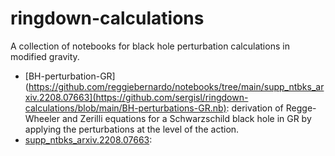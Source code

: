 # ringdown-calculations
A collection of notebooks for black hole perturbation calculations in modified gravity.

- [BH-perturbation-GR](https://github.com/reggiebernardo/notebooks/tree/main/supp_ntbks_arxiv.2208.07663](https://github.com/sergisl/ringdown-calculations/blob/main/BH-perturbations-GR.nb): derivation of Regge-Wheeler and Zerilli equations for a Schwarzschild black hole in GR by applying the perturbations at the level of the action.
- [supp_ntbks_arxiv.2208.07663](https://github.com/reggiebernardo/notebooks/tree/main/supp_ntbks_arxiv.2208.07663):
